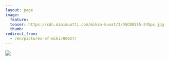 ```yaml
---
layout: page
image:
  feature:
  teaser: https://cdn.minimuutti.com/mikin-kuvat/3/DSC08555-245px.jpg
  thumb:
redirect_from:
  - /en/pictures-of-miki/00027/
---
```


![](https://cdn.minimuutti.com/mikin-kuvat/3/DSC08555-800px.jpg)
